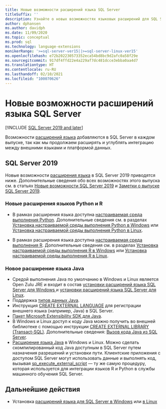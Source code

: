 ```yaml
---
title: Новые возможности расширений языка SQL Server
titleSuffix: ''
description: Узнайте о новых возможностях языковых расширений для SQL Server, которые улучшают, расширяют и укрепляют интеграцию между внешними языками и платформой данных.
author: dphansen
ms.author: davidph
ms.date: 11/09/2020
ms.topic: conceptual
ms.prod: sql
ms.technology: language-extensions
monikerRange: '>=sql-server-ver15||>=sql-server-linux-ver15'
ms.openlocfilehash: e72b202230573352eca54bd8bc9d2afc0a58f29e
ms.sourcegitcommit: 917df4ffd22e4a229af7dc481dcce3ebba0aa4d7
ms.translationtype: HT
ms.contentlocale: ru-RU
ms.lasthandoff: 02/10/2021
ms.locfileid: "100070626"
---
```

# <a name="whats-new-in-sql-server-language-extensions"></a>Новые возможности расширений языка SQL Server
[!INCLUDE [SQL Server 2019 and later](../includes/applies-to-version/sqlserver2019.md)]

Возможности [расширений языка](language-extensions-overview.md) добавляются в SQL Server в каждом выпуске, так как мы продолжаем расширять и углублять интеграцию между внешними языками и платформой данных.

## <a name="sql-server-2019"></a>SQL Server 2019

Новые возможности [расширения языка](language-extensions-overview.md) в SQL Server 2019 приводятся ниже. Дополнительные сведения обо всех возможностях этого выпуска см. в статьях [Новые возможности SQL Server 2019](../sql-server/what-s-new-in-sql-server-ver15.md) и [Заметки о выпуске SQL Server 2019](../sql-server/sql-server-version-15-release-notes.md).

### <a name="new-python-and-r-language-extensions"></a>Новые расширения языков Python и R

- В рамках расширения языка доступна [настраиваемая среда выполнения Python](../machine-learning/install/custom-runtime-python.md). Дополнительные сведения см. в разделах [Установка настраиваемой среды выполнения Python в Windows](../machine-learning/install/custom-runtime-python.md?view=sql-server-ver15&preserve-view=true) или [Установка настраиваемой среды выполнения Python в Linux](../machine-learning/install/custom-runtime-python.md?view=sql-server-linux-ver15&preserve-view=true).

- В рамках расширения языка доступна [настраиваемая среда выполнения R](../machine-learning/install/custom-runtime-r.md). Дополнительные сведения см. в разделах [Установка настраиваемой среды выполнения R в Windows](../machine-learning/install/custom-runtime-r.md?view=sql-server-ver15&preserve-view=true) или [Установка настраиваемой среды выполнения R в Linux](../machine-learning/install/custom-runtime-r.md?view=sql-server-linux-ver15&preserve-view=true).

### <a name="new-java-language-extension"></a>Новое расширение языка Java

- Средой выполнения Java по умолчанию в Windows и Linux является Open Zulu JRE и входит в состав [установки расширений языка SQL Server для Windows ](install/windows-java.md) и [установки расширений языка SQL Server для Linux](../linux/sql-server-linux-setup-language-extensions-java.md).
- Поддержка [типов данных Java](how-to/java-to-sql-data-types.md).
- Инструкция [CREATE EXTERNAL LANGUAGE](../t-sql/statements/create-external-language-transact-sql.md) для регистрации внешнего языка (например, Java) в SQL Server.
- [Пакет Microsoft Extensibility SDK для Java](how-to/extensibility-sdk-java-sql-server.md).
- В Windows и Linux доступ к коду Java можно получить во внешней библиотеке с помощью инструкции [CREATE EXTERNAL LIBRARY (Transact-SQL)](../t-sql/statements/create-external-library-transact-sql.md). Дополнительные сведения: [Вызов кода Java из SQL Server](how-to/call-java-from-sql.md).
- [Расширение языка Java](language-extensions-overview.md) в Windows и Linux. Можно сделать скомпилированный код Java доступным в SQL Server путем назначения разрешений и установки пути. Клиентские приложения с доступом SQL Server могут использовать данные и выполнять код, вызывая [sp_execute_external_script](../relational-databases/system-stored-procedures/sp-execute-external-script-transact-sql.md) — ту же самую процедуру, которая используется для интеграции языков R и Python в службы машинного обучения SQL Server.

## <a name="next-steps"></a>Дальнейшие действия

+ Установка [расширений языка для SQL Server в Windows](install/windows-java.md) или [в Linux](../linux/sql-server-linux-setup-language-extensions-java.md)
